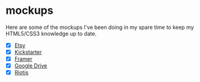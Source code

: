 # mockups

Here are some of the mockups I've been doing in my spare time to keep my
HTML5/CSS3 knowledge up to date.

- [x] [Etsy](http://erming.github.io/mockups/etsy/)
- [x] [Kickstarter](http://erming.github.io/mockups/kickstarter/)
- [x] [Framer](http://erming.github.io/mockups/framer/)
- [x] [Google Drive](http://erming.github.io/mockups/google-drive/)
- [x] [Riotjs](http://erming.github.io/mockups/riotjs/)
